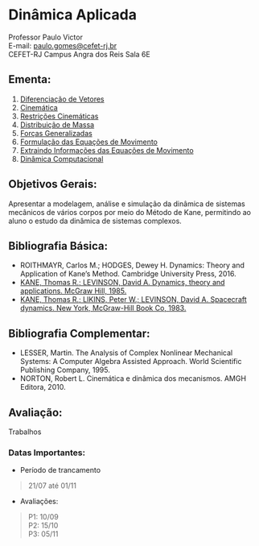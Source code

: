 # Dinâmica Aplicada
Professor Paulo Victor <br>
E-mail: paulo.gomes@cefet-rj.br <br>
CEFET-RJ Campus Angra dos Reis Sala 6E

## Ementa:

1. [Diferenciação de Vetores](DinAp01.ipynb)
2. [Cinemática](DinAp02.ipynb)
3. [Restrições Cinemáticas](DinAp03.ipynb)
4. [Distribuição de Massa](DinAp04.ipynb)
5. [Forças Generalizadas](DinAp05.ipynb)
6. [Formulação das Equações de Movimento](DinAp06.ipynb)
7. [Extraindo Informações das Equações de Movimento](DinAp07.ipynb)
8. [Dinâmica Computacional](DinAp08.ipynb)

## Objetivos Gerais:

Apresentar a modelagem, análise e simulação da dinâmica de sistemas mecânicos de vários corpos por meio do Método de Kane, permitindo ao aluno o estudo da dinâmica de sistemas complexos.

## Bibliografia Básica:

* ROITHMAYR, Carlos M.; HODGES, Dewey H. Dynamics: Theory and Application of Kane’s Method. Cambridge University Press, 2016.
* [KANE, Thomas R.; LEVINSON, David A. Dynamics, theory and applications. McGraw Hill, 1985.](https://www.ecommons.cornell.edu/handle/1813/638)
* [KANE, Thomas R.; LIKINS, Peter W.; LEVINSON, David A. Spacecraft dynamics. New York, McGraw-Hill Book Co, 1983.](https://ecommons.cornell.edu/handle/1813/637)


## Bibliografia Complementar:

* LESSER, Martin. The Analysis of Complex Nonlinear Mechanical Systems: A Computer Algebra Assisted Approach. World Scientific Publishing Company, 1995.
* NORTON, Robert L. Cinemática e dinâmica dos mecanismos. AMGH Editora, 2010.



## Avaliação:

Trabalhos


### Datas Importantes:

 * Período de trancamento
 > 21/07 até 01/11
  
 * Avaliações:
 >P1: 10/09 <br>
 >P2: 15/10 <br>
 >P3: 05/11 
